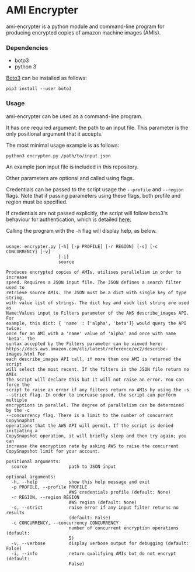 AMI Encrypter
=============

ami-encrypter is a python module and command-line program for producing encrypted copies of amazon machine images (AMIs).


### Dependencies

* boto3
* python 3

[Boto3](https://boto3.amazonaws.com) can be installed as follows:

```shell
pip3 install --user boto3
```


### Usage

ami-encrypter can be used as a command-line program. 

It has one required argument: the path to an input file. This parameter is the only positional argument that it accepts.

The most minimal usage example is as follows:

```shell
python3 encrypter.py /path/to/input.json
```

An example json input file is included in this repository.

Other parameters are optional and called using flags.

Credentials can be passed to the script usage the `--profile` and `--region` flags. Note that if passing parameters using these flags, both profile and region must be specified.

If credentials are not passed explicitly, the script will follow boto3's behaviour for authentication, which is detailed [here.](https://boto3.amazonaws.com/v1/documentation/api/latest/guide/configuration.html)

Calling the program with the `-h` flag will display help, as below.

```

usage: encrypter.py [-h] [-p PROFILE] [-r REGION] [-s] [-c CONCURRENCY] [-v]
                    [-i]
                    source

Produces encrypted copies of AMIs, utilises parallelism in order to increase
speed. Requires a JSON input file. The JSON defines a search filter used to
retrieve source AMIs. The JSON must be a dict with single key of type string,
with value list of strings. The dict key and each list string are used as
Name:Values input to Filters parameter of the AWS describe_images API. For
example, this dict: { 'name' : ['alpha', 'beta']} would query the API twice:
once for an AMI with a 'name' value of 'alpha' and once with name 'beta'. The
syntax accepted by the Filters parameter can be viewed here:
https://docs.aws.amazon.com/cli/latest/reference/ec2/describe-images.html For
each describe_images API call, if more than one AMI is returned the script
will select the most recent. If the filters in the JSON file return no AMIs
the script will declare this but it will not raise an error. You can force the
script to raise an error if any filters return no AMIs by using the -s
--strict flag. In order to increase speed, the script can perform multiple
encryptions in parallel. The degree of parallelism can be determined by the -c
--concurrency flag. There is a limit to the number of concurrent CopySnaphot
operations that the AWS API will permit. If the script is denied initiating a
CopySnapshot operation, it will briefly sleep and then try again; you can
increase the encryption rate by asking AWS to raise the concurrent
CopySnapshot limit for your account.

positional arguments:
  source                path to JSON input

optional arguments:
  -h, --help            show this help message and exit
  -p PROFILE, --profile PROFILE
                        AWS credentials profile (default: None)
  -r REGION, --region REGION
                        AWS region (default: None)
  -s, --strict          raise error if any input filter returns no results
                        (default: False)
  -c CONCURRENCY, --concurrency CONCURRENCY
                        number of concurrent encryption operations (default:
                        5)
  -v, --verbose         display verbose output for debugging (default: False)
  -i, --info            return qualifying AMIs but do not encrypt (default:
                        False)

```

